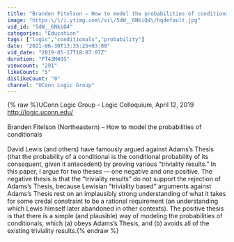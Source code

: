 ```yaml
---
title: "Branden Fitelson – How to model the probabilities of conditionals"
image: "https:\/\/i.ytimg.com\/vi\/5dW__6NkiQ4\/hqdefault.jpg"
vid_id: "5dW__6NkiQ4"
categories: "Education"
tags: ["logic","conditionals","probability"]
date: "2021-06-30T13:35:25+03:00"
vid_date: "2019-05-17T18:07:07Z"
duration: "PT43M40S"
viewcount: "291"
likeCount: "5"
dislikeCount: "0"
channel: "UConn Logic Group"
---
```

{% raw %}UConn Logic Group – Logic Colloquium, April 12, 2019<br /><a rel="nofollow" target="blank" href="http://logic.uconn.edu/">http://logic.uconn.edu/</a><br /><br />Branden Fitelson (Northeastern) – How to model the probabilities of conditionals<br /><br />David Lewis (and others) have famously argued against Adams’s Thesis (that the probability of a conditional is the conditional probability of its consequent, given it antecedent) by proving various “triviality results.” In this paper, I argue for two theses — one negative and one positive. The negative thesis is that the “triviality results” do not support the rejection of Adams’s Thesis, because Lewisian “triviality based” arguments against Adams’s Thesis rest on an implausibly strong understanding of what it takes for some credal constraint to be a rational requirement (an understanding which Lewis himself later abandoned in other contexts). The positive thesis is that there is a simple (and plausible) way of modeling the probabilities of conditionals, which (a) obeys Adams’s Thesis, and (b) avoids all of the existing triviality results.{% endraw %}

